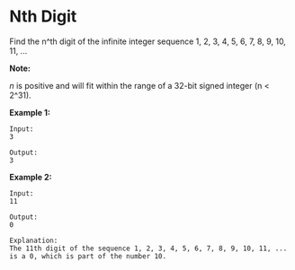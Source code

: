 # Nth Digit

Find the n^th digit of the infinite integer sequence 1, 2, 3, 4, 5, 6, 7, 8, 9, 10, 11, ...

__Note:__

_n_ is positive and will fit within the range of a 32-bit signed integer (n < 2^31).

__Example 1:__

```pseudo
Input:
3

Output:
3
```

__Example 2:__

```pseudo
Input:
11

Output:
0

Explanation:
The 11th digit of the sequence 1, 2, 3, 4, 5, 6, 7, 8, 9, 10, 11, ... is a 0, which is part of the number 10.
```
